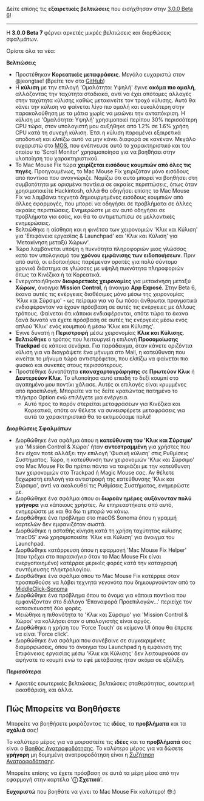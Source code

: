 Δείτε επίσης τις **εξαιρετικές βελτιώσεις** που εισήχθησαν στην [3.0.0 Beta 6](https://github.com/noah-nuebling/mac-mouse-fix/releases/tag/3.0.0-Beta-6)!


---

Η **3.0.0 Beta 7** φέρνει αρκετές μικρές βελτιώσεις και διορθώσεις σφαλμάτων.

Ορίστε όλα τα νέα:

**Βελτιώσεις**

- Προστέθηκαν **Κορεατικές μεταφράσεις**. Μεγάλο ευχαριστώ στον @jeongtae! (Βρείτε τον στο [GitHub](https://github.com/jeongtae))
- Η **κύλιση** με την επιλογή 'Ομαλότητα: Υψηλή' έγινε **ακόμα πιο ομαλή**, αλλάζοντας την ταχύτητα σταδιακά, αντί να έχει απότομες αλλαγές στην ταχύτητα κύλισης καθώς μετακινείτε τον τροχό κύλισης. Αυτό θα κάνει την κύλιση να φαίνεται λίγο πιο ομαλή και ευκολότερη στην παρακολούθηση με τα μάτια χωρίς να μειώνει την ανταπόκριση. Η κύλιση με 'Ομαλότητα: Υψηλή' χρησιμοποιεί περίπου 30% περισσότερη CPU τώρα, στον υπολογιστή μου αυξήθηκε από 1.2% σε 1.6% χρήση CPU κατά τη συνεχή κύλιση. Έτσι η κύλιση παραμένει εξαιρετικά αποδοτική και ελπίζω αυτό να μην κάνει διαφορά σε κανέναν. Μεγάλο ευχαριστώ στο [MOS](https://mos.caldis.me/), που ενέπνευσε αυτό το χαρακτηριστικό και του οποίου το 'Scroll Monitor' χρησιμοποίησα για να βοηθήσει στην υλοποίηση του χαρακτηριστικού.
- Το Mac Mouse Fix τώρα **χειρίζεται εισόδους κουμπιών από όλες τις πηγές**. Προηγουμένως, το Mac Mouse Fix χειριζόταν μόνο εισόδους από ποντίκια που αναγνώριζε. Νομίζω ότι αυτό μπορεί να βοηθήσει στη συμβατότητα με ορισμένα ποντίκια σε ακραίες περιπτώσεις, όπως όταν χρησιμοποιείτε Hackintosh, αλλά θα οδηγήσει επίσης το Mac Mouse Fix να λαμβάνει τεχνητά δημιουργημένες εισόδους κουμπιών από άλλες εφαρμογές, που μπορεί να οδηγήσει σε προβλήματα σε άλλες ακραίες περιπτώσεις. Ενημερώστε με αν αυτό οδηγήσει σε προβλήματα για εσάς, και θα το αντιμετωπίσω σε μελλοντικές ενημερώσεις.
- Βελτιώθηκε η αίσθηση και η φινέτσα των χειρονομιών 'Κλικ και Κύλιση' για 'Επιφάνεια εργασίας & Launchpad' και 'Κλικ και Κύλιση' για 'Μετακίνηση μεταξύ Χώρων'.
- Τώρα λαμβάνεται υπόψη η πυκνότητα πληροφοριών μιας γλώσσας κατά τον υπολογισμό του **χρόνου εμφάνισης των ειδοποιήσεων**. Πριν από αυτό, οι ειδοποιήσεις παρέμεναν ορατές για πολύ σύντομο χρονικό διάστημα σε γλώσσες με υψηλή πυκνότητα πληροφοριών όπως τα Κινέζικα ή τα Κορεατικά.
- Ενεργοποιήθηκαν **διαφορετικές χειρονομίες** για μετακίνηση μεταξύ **Χώρων**, άνοιγμα **Mission Control**, ή άνοιγμα **App Exposé**. Στην Beta 6, έκανα αυτές τις ενέργειες διαθέσιμες μόνο μέσω της χειρονομίας 'Κλικ και Σύρσιμο' - ως πείραμα για να δω πόσοι άνθρωποι πραγματικά ενδιαφέρονταν να έχουν πρόσβαση σε αυτές τις ενέργειες με άλλους τρόπους. Φαίνεται ότι κάποιοι ενδιαφέρονται, οπότε τώρα το έκανα ξανά δυνατό να έχετε πρόσβαση σε αυτές τις ενέργειες μέσω ενός απλού 'Κλικ' ενός κουμπιού ή μέσω 'Κλικ και Κύλισης'.
- Έγινε δυνατή η **Περιστροφή** μέσω χειρονομίας **Κλικ και Κύλισης**.
- **Βελτιώθηκε** ο τρόπος που λειτουργεί η επιλογή **Προσομοίωσης Trackpad** σε κάποια σενάρια. Για παράδειγμα, όταν κάνετε οριζόντια κύλιση για να διαγράψετε ένα μήνυμα στο Mail, η κατεύθυνση που κινείται το μήνυμα τώρα αντιστρέφεται, που ελπίζω να φαίνεται πιο φυσικό και συνεπές στους περισσότερους.
- Προστέθηκε δυνατότητα **επαναχαρτογράφησης** σε **Πρωτεύον Κλικ** ή **Δευτερεύον Κλικ**. Το υλοποίησα αυτό επειδή το δεξί κουμπί στο αγαπημένο μου ποντίκι χάλασε. Αυτές οι επιλογές είναι κρυμμένες από προεπιλογή. Μπορείτε να τις δείτε κρατώντας πατημένο το πλήκτρο Option ενώ επιλέγετε μια ενέργεια.
  - Αυτό προς το παρόν στερείται μεταφράσεων για Κινέζικα και Κορεατικά, οπότε αν θέλετε να συνεισφέρετε μεταφράσεις για αυτά τα χαρακτηριστικά θα το εκτιμούσαμε πολύ!

**Διορθώσεις Σφαλμάτων**

- Διορθώθηκε ένα σφάλμα όπου η **κατεύθυνση του 'Κλικ και Σύρσιμο'** για 'Mission Control & Χώροι' ήταν **αντεστραμμένη** για χρήστες που δεν είχαν ποτέ αλλάξει την επιλογή 'Φυσική κύλιση' στις Ρυθμίσεις Συστήματος. Τώρα, η κατεύθυνση των χειρονομιών 'Κλικ και Σύρσιμο' στο Mac Mouse Fix θα πρέπει πάντα να ταιριάζει με την κατεύθυνση των χειρονομιών στο Trackpad ή Magic Mouse σας. Αν θέλετε ξεχωριστή επιλογή για αντιστροφή της κατεύθυνσης 'Κλικ και Σύρσιμο', αντί να ακολουθεί τις Ρυθμίσεις Συστήματος, ενημερώστε με.
- Διορθώθηκε ένα σφάλμα όπου οι **δωρεάν ημέρες** **αυξάνονταν πολύ γρήγορα** για κάποιους χρήστες. Αν επηρεαστήκατε από αυτό, ενημερώστε με και θα δω τι μπορώ να κάνω.
- Διορθώθηκε ένα πρόβλημα στο macOS Sonoma όπου η γραμμή καρτελών δεν εμφανιζόταν σωστά.
- Διορθώθηκε η ασταθής κίνηση κατά τη χρήση ταχύτητας κύλισης 'macOS' ενώ χρησιμοποιείτε 'Κλικ και Κύλιση' για άνοιγμα του Launchpad.
- Διορθώθηκε κατάρρευση όπου η εφαρμογή 'Mac Mouse Fix Helper' (που τρέχει στο παρασκήνιο όταν το Mac Mouse Fix είναι ενεργοποιημένο) κατέρρεε μερικές φορές κατά την καταγραφή συντόμευσης πληκτρολογίου.
- Διορθώθηκε ένα σφάλμα όπου το Mac Mouse Fix κατέρρεε όταν προσπαθούσε να λάβει τεχνητά γεγονότα που δημιουργούνταν από το [MiddleClick-Sonoma](https://github.com/artginzburg/MiddleClick-Sonoma)
- Διορθώθηκε ένα πρόβλημα όπου το όνομα για κάποια ποντίκια που εμφανίζονταν στο διάλογο 'Επαναφορά Προεπιλογών...' περιείχε τον κατασκευαστή δύο φορές.
- Μειώθηκε η πιθανότητα το 'Κλικ και Σύρσιμο' για 'Mission Control & Χώροι' να κολλήσει όταν ο υπολογιστής είναι αργός.
- Διορθώθηκε η χρήση του 'Force Touch' σε κείμενα UI όπου θα έπρεπε να είναι 'Force click'.
- Διορθώθηκε ένα σφάλμα που συνέβαινε σε συγκεκριμένες διαμορφώσεις, όπου το άνοιγμα του Launchpad ή η εμφάνιση της Επιφάνειας εργασίας μέσω 'Κλικ και Κύλισης' δεν λειτουργούσε αν αφήνατε το κουμπί ενώ το εφέ μετάβασης ήταν ακόμα σε εξέλιξη.


**Περισσότερα**

- Αρκετές εσωτερικές βελτιώσεις, βελτιώσεις σταθερότητας, εσωτερική εκκαθάριση, και άλλα.

## Πώς Μπορείτε να Βοηθήσετε

Μπορείτε να βοηθήσετε μοιράζοντας τις **ιδέες**, τα **προβλήματα** και τα **σχόλιά** σας!

Το καλύτερο μέρος για να μοιραστείτε τις **ιδέες** και τα **προβλήματά** σας είναι ο [Βοηθός Ανατροφοδότησης](https://noah-nuebling.github.io/mac-mouse-fix-feedback-assistant/?type=bug-report).
Το καλύτερο μέρος για να δώσετε **γρήγορη** μη δομημένη ανατροφοδότηση είναι η [Συζήτηση Ανατροφοδότησης](https://github.com/noah-nuebling/mac-mouse-fix/discussions/366).

Μπορείτε επίσης να έχετε πρόσβαση σε αυτά τα μέρη μέσα από την εφαρμογή στην καρτέλα '**ⓘ Σχετικά**'.

**Ευχαριστώ** που βοηθάτε να γίνει το Mac Mouse Fix καλύτερο! 😎:)